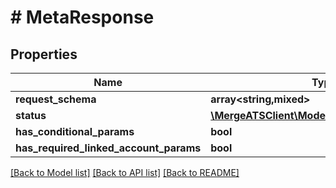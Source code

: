 # # MetaResponse

## Properties

Name | Type | Description | Notes
------------ | ------------- | ------------- | -------------
**request_schema** | **array<string,mixed>** |  |
**status** | [**\MergeATSClient\Model\LinkedAccountStatus**](LinkedAccountStatus.md) |  | [optional]
**has_conditional_params** | **bool** |  |
**has_required_linked_account_params** | **bool** |  |

[[Back to Model list]](../../README.md#models) [[Back to API list]](../../README.md#endpoints) [[Back to README]](../../README.md)
